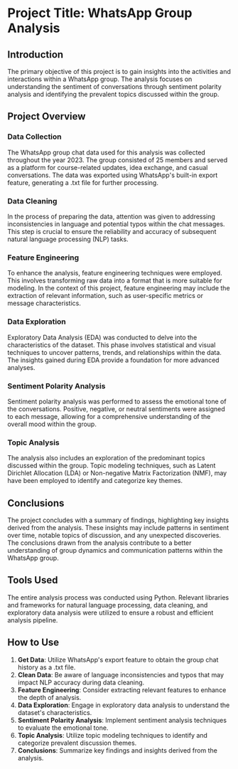 # Project Title: WhatsApp Group Analysis
## Introduction
The primary objective of this project is to gain insights into the activities and interactions within a WhatsApp group. The analysis focuses on understanding the sentiment of conversations through sentiment polarity analysis and identifying the prevalent topics discussed within the group.

## Project Overview
### Data Collection
The WhatsApp group chat data used for this analysis was collected throughout the year 2023. The group consisted of 25 members and served as a platform for course-related updates, idea exchange, and casual conversations. The data was exported using WhatsApp's built-in export feature, generating a .txt file for further processing.

### Data Cleaning
In the process of preparing the data, attention was given to addressing inconsistencies in language and potential typos within the chat messages. This step is crucial to ensure the reliability and accuracy of subsequent natural language processing (NLP) tasks.

### Feature Engineering
To enhance the analysis, feature engineering techniques were employed. This involves transforming raw data into a format that is more suitable for modeling. In the context of this project, feature engineering may include the extraction of relevant information, such as user-specific metrics or message characteristics.

### Data Exploration
Exploratory Data Analysis (EDA) was conducted to delve into the characteristics of the dataset. This phase involves statistical and visual techniques to uncover patterns, trends, and relationships within the data. The insights gained during EDA provide a foundation for more advanced analyses.

### Sentiment Polarity Analysis
Sentiment polarity analysis was performed to assess the emotional tone of the conversations. Positive, negative, or neutral sentiments were assigned to each message, allowing for a comprehensive understanding of the overall mood within the group.

### Topic Analysis
The analysis also includes an exploration of the predominant topics discussed within the group. Topic modeling techniques, such as Latent Dirichlet Allocation (LDA) or Non-negative Matrix Factorization (NMF), may have been employed to identify and categorize key themes.

## Conclusions
The project concludes with a summary of findings, highlighting key insights derived from the analysis. These insights may include patterns in sentiment over time, notable topics of discussion, and any unexpected discoveries. The conclusions drawn from the analysis contribute to a better understanding of group dynamics and communication patterns within the WhatsApp group.

## Tools Used
The entire analysis process was conducted using Python. Relevant libraries and frameworks for natural language processing, data cleaning, and exploratory data analysis were utilized to ensure a robust and efficient analysis pipeline.

## How to Use
1. **Get Data**: Utilize WhatsApp's export feature to obtain the group chat history as a .txt file.
2. **Clean Data**: Be aware of language inconsistencies and typos that may impact NLP accuracy during data cleaning.
3. **Feature Engineering**: Consider extracting relevant features to enhance the depth of analysis.
4. **Data Exploration**: Engage in exploratory data analysis to understand the dataset's characteristics.
5. **Sentiment Polarity Analysis**: Implement sentiment analysis techniques to evaluate the emotional tone.
6. **Topic Analysis**: Utilize topic modeling techniques to identify and categorize prevalent discussion themes.
7. **Conclusions**: Summarize key findings and insights derived from the analysis.

